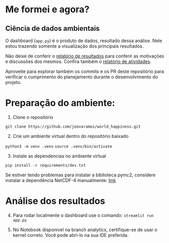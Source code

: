 # Me formei e agora?
## Ciência de dados ambientais


O dashboard (`app.py`) é o produto de dados, resultado dessa análise. Nele estou trazendo somente a visualização dos principais resultados.

Não deixe de conferir o [relatório de resultados](https://docs.google.com/document/d/1yYwSWtm4WC0OuR-4VREUkzJp3iORV3rBGOyZmN1H_-8/edit?usp=sharing) para conferir as motivações e discussões dos mesmos. Confira também o [relatório de atividades](https://docs.google.com/document/d/1-fdSSZdLONQsEqbWauxyfFhzOCtKa0i2Ru-Gi43Pzzc/edit?usp=sharing).

Aproveite para explorar também os commits e os PR deste repositório para verificar o cumprimento do planejamento durante o desenvolvimento do projeto.

# Preparação do ambiente:
1. Clone o repositório

`git clone https://github.com/jeovaramos/world_happiness.git`

2. Crie um ambiente virtual dentro do repositório baixado

`python3 -m venv .venv`
`source .venv/bin/activate`

3. Instale as dependencias no ambiente virtual

`pip install -r requirements/dev.txt`

Se estiver tendo problemas para instalar a biblioteca pymc2, considere instalar a dependência NetCDF-4 manualmente: [link]("https://docs.geoserver.org/stable/en/user/extensions/netcdf-out/nc4.html")

# Análise dos resultados
4. Para rodar localmente o dashboard use o comando:
`streamlit run app.py`

5. No Notebook disponível na branch analytics, certifique-se de usar o kernel correto. Você pode abri-lo na sua IDE preferida.

